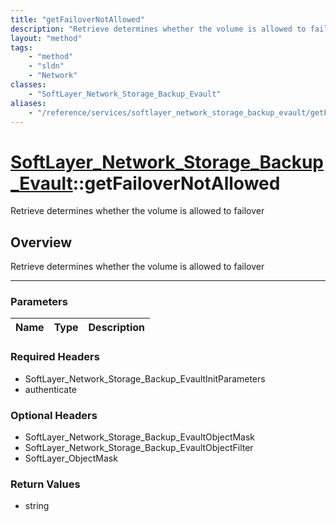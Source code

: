 ```yaml
---
title: "getFailoverNotAllowed"
description: "Retrieve determines whether the volume is allowed to failover"
layout: "method"
tags:
    - "method"
    - "sldn"
    - "Network"
classes:
    - "SoftLayer_Network_Storage_Backup_Evault"
aliases:
    - "/reference/services/softlayer_network_storage_backup_evault/getFailoverNotAllowed"
---
```

# [SoftLayer_Network_Storage_Backup_Evault](/reference/services/SoftLayer_Network_Storage_Backup_Evault)::getFailoverNotAllowed


Retrieve determines whether the volume is allowed to failover


## Overview 
Retrieve determines whether the volume is allowed to failover

-----

### Parameters 
|Name | Type | Description |
| --- | --- | --- |


### Required Headers
* SoftLayer_Network_Storage_Backup_EvaultInitParameters
* authenticate


### Optional Headers
* SoftLayer_Network_Storage_Backup_EvaultObjectMask
* SoftLayer_Network_Storage_Backup_EvaultObjectFilter
* SoftLayer_ObjectMask

### Return Values
* string




